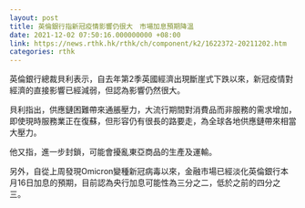 ```yaml
---
layout: post
title: 英倫銀行指新冠疫情影響仍很大　市場加息預期降溫
date: 2021-12-02 07:50:16.000000000 +08:00
link: https://news.rthk.hk/rthk/ch/component/k2/1622372-20211202.htm
categories: rthk
---
```


英倫銀行總裁貝利表示，自去年第2季英國經濟出現斷崖式下跌以來，新冠疫情對經濟的直接影響已經減弱，但認為影響仍然很大。

貝利指出，供應鏈困難帶來通脹壓力，大流行期間對消費品而非服務的需求增加，即使現時服務業正在復蘇，但形容仍有很長的路要走，為全球各地供應鏈帶來相當大壓力。

他又指，進一步封鎖，可能會擾亂東亞商品的生產及運輸。

另外，自從上周發現Omicron變種新冠病毒以來，金融市場已經淡化英倫銀行本月16日加息的預期，目前認為央行加息可能性為三分之二，低於之前的四分之三。

